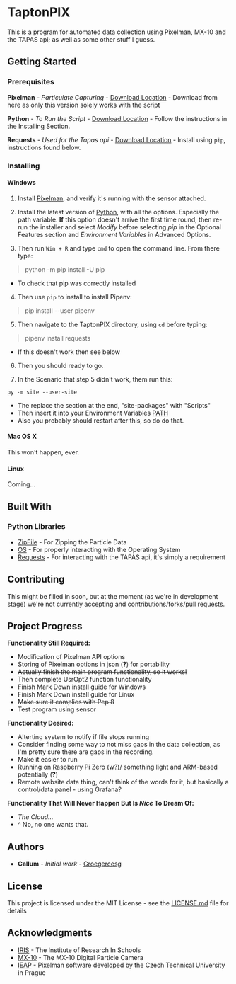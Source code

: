 # TaptonPIX

This is a program for automated data collection using Pixelman, MX-10 and the TAPAS api; as well as some other stuff I guess.

## Getting Started

[//]: # (These instructions will get you a copy of the project up and running on your local machine for development and testing purposes. See deployment for notes on how to deploy the project on a live system.)

### Prerequisites

[//]: # (What things you need to install the software and how to install them```Give examples```)
**Pixelman** - *Particulate Capturing* - [Download Location](http://aladdin.utef.cvut.cz/ofat/others/Pixelman/Pixelman_download.html) - Download from here as only this version solely works with the script

**Python** - *To Run the Script* - [Download Location](http://docs.python-guide.org/en/latest/starting/install3/win/#install3-windows) - Follow the instructions in the Installing Section.

**Requests** - *Used for the Tapas api* - [Download Location](http://docs.python-requests.org/en/master/user/install/#install) - Install using `pip`, instructions found below.



### Installing

#### Windows

1. Install [Pixelman](http://aladdin.utef.cvut.cz/ofat/others/Pixelman/Pixelman_download.html),  and verify it's running with the sensor attached.

2. Install the latest version of [Python](https://www.python.org/downloads/), with all the options. Especially the path variable. **If** this option doesn't arrive the first time round, then re-run the installer and select _Modify_ before selecting _pip_ in the Optional Features section and _Environment Variables_ in Advanced Options.

3. Then run `Win + R` and type `cmd` to open the command line. From there type:

> python -m pip install -U pip

  - To check that pip was correctly installed

4. Then use `pip` to install to install Pipenv:

> pip install --user pipenv

5. Then navigate to the TaptonPIX directory, using `cd` before typing:

> pipenv install requests

  - If this doesn't work then see below

6. Then you should ready to go.

7. In the Scenario that step 5 didn't work, them run this:

`py -m site --user-site`

  - The replace the section at the end, "site-packages" with "Scripts"
  - Then insert it into your Environment Variables [PATH](https://msdn.microsoft.com/en-us/library/windows/desktop/bb776899(v=vs.85).aspx)
  - Also you probably should restart after this, so do do that.


#### Mac OS X

This won't happen, ever.

#### Linux

Coming...


[//]: # (A step by step series of examples that tell you have to get a development env runningSay what the step will be```Give the example```And repeat```until finished```End with an example of getting some data out of the system or using it for a little demo)

## Built With

### Python Libraries

* [ZipFile](https://docs.python.org/2/library/zipfile.html) - For Zipping the Particle Data
* [OS](https://docs.python.org/2/tutorial/stdlib.html) - For properly interacting with the Operating System
* [Requests](http://docs.python-requests.org/en/master/) - For interacting with the TAPAS api, it's simply a requirement

## Contributing

[//]: # (Please read CONTRIBUTING.mdhttps://gist.github.com/PurpleBooth/b24679402957c63ec426 for details on our code of conduct, and the process for submitting pull requests to us.)

This might be filled in soon, but at the moment (as we're in development stage) we're not currently accepting and contributions/forks/pull requests.

## Project Progress

**Functionality Still Required:**
* Modification of Pixelman API options
* Storing of Pixelman options in json (**?**) for portability
* ~~Actually finish the main program functionality, so it works!~~
* Then complete UsrOpt2 function functionality
* Finish Mark Down install guide for Windows
* Finish Mark Down install guide for Linux
* ~~Make sure it complies with Pep 8~~
* Test program using sensor

**Functionality Desired:**
* Alterting system to notify if file stops running
* Consider finding some way to not miss gaps in the data collection, as I'm pretty sure there are gaps in the recording.
* Make it easier to run
* Running on Raspberry Pi Zero (w?)/ something light and ARM-based potentially (**?**)
* Remote website data thing, can't think of the words for it, but basically a control/data panel - using Grafana?

**Functionality That Will Never Happen But Is _Nice_ To Dream Of:**
* *The Cloud...*
* ^ No, no one wants that.




[//]: # (We use SemVerhttp://semver.org/ for versioning. For the versions available, see the tags on this repositoryhttps://github.com/your/project/tags.)

## Authors

* **Callum** - *Initial work* - [Groegercesg](https://www.c-e.sg/)

[//]: # (See also the list of contributors https://github.com/your/project/contributors who participated in this project.)

## License

This project is licensed under the MIT License - see the [LICENSE.md](https://github.com/groegercesg/TaptonPIX/blob/master/LICENSE) file for details

## Acknowledgments

* [IRIS](http://www.researchinschools.org/) - The Institute of Research In Schools
* [MX-10](http://www.particlecamera.com/index.php) - The MX-10 Digital Particle Camera
* [IEAP](http://aladdin.utef.cvut.cz/ofat/others/Pixelman/index.html) - Pixelman software developed by the Czech Technical University in Prague

